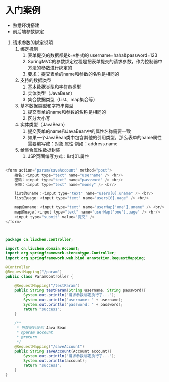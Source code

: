 # 入门案例

- 熟悉环境搭建
- 前后端参数绑定

1. 请求参数的绑定说明
    1. 绑定机制
        1. 表单提交的数据都是k=v格式的 username=haha&password=123
        2. SpringMVC的参数绑定过程是把表单提交的请求参数，作为控制器中方法的参数进行绑定的
        3. 要求：提交表单的name和参数的名称是相同的
    2. 支持的数据类型
        1. 基本数据类型和字符串类型
        2. 实体类型（JavaBean）
        3. 集合数据类型（List、map集合等）
    2. 基本数据类型和字符串类型
        1. 提交表单的name和参数的名称是相同的
        2. 区分大小写
    3. 实体类型（JavaBean）
        1. 提交表单的name和JavaBean中的属性名称需要一致
        2. 如果一个JavaBean类中包含其他的引用类型，那么表单的name属性需要编写成：对象.属性 例如：address.name
    4. 给集合属性数据封装
        1. JSP页面编写方式：list[0].属性
```java

<form action="param/saveAccount" method="post">
    姓名：<input type="text" name="username" /> <br/>
    密码：<input type="text" name="password" /> <br/>
    金额：<input type="text" name="money" /> <br/>

    list的uname：<input type="text" name="users[0].uname" /> <br/>
    list的uage：<input type="text" name="users[0].uage" /> <br/>

    map的uname：<input type="text" name="userMap['one'].uname" /> <br/>
    map的uage：<input type="text" name="userMap['one'].uage" /> <br/>
    <input type="submit" value="提交" />
</form>



package cn.liuchen.controller;

import cn.liuchen.domain.Account;
import org.springframework.stereotype.Controller;
import org.springframework.web.bind.annotation.RequestMapping;

@Controller
@RequestMapping("/param")
public class ParamController {

    @RequestMapping("/testParam")
    public String testParam(String username, String password){
        System.out.println("请求参数绑定执行了...");
        System.out.println("username: " + username);
        System.out.println("password: " + password);
        return "success";
    }

    /**
     * 把数据封装到 Java Bean
     * @param account
     * @return
     */
    @RequestMapping("/saveAccount")
    public String saveAccount(Account account){
        System.out.println("请求参数绑定执行了...");
        System.out.println(account);
        return "success";
    }
}
```
   
